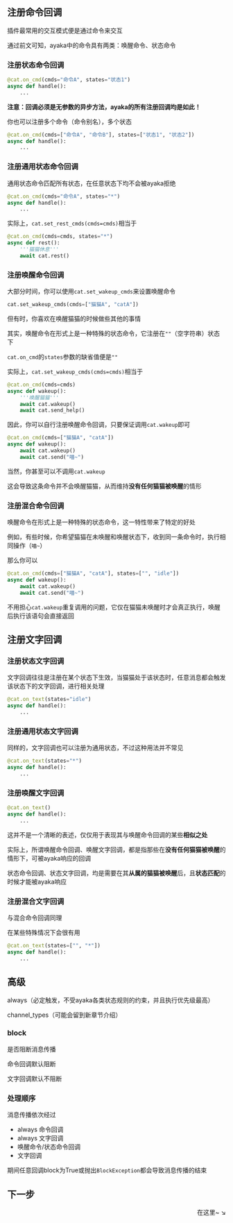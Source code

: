 ## 注册命令回调

插件最常用的交互模式便是通过命令来交互

通过前文可知，ayaka中的命令具有两类：唤醒命令、状态命令

### 注册状态命令回调

```py
@cat.on_cmd(cmds="命令A", states="状态1")
async def handle():
    ...
```

**注意：回调必须是无参数的异步方法，ayaka的所有注册回调均是如此！**

你也可以注册多个命令（命令别名），多个状态

```py
@cat.on_cmd(cmds=["命令A", "命令B"], states=["状态1", "状态2"])
async def handle():
    ...
```

### 注册通用状态命令回调

通用状态命令匹配所有状态，在任意状态下均不会被ayaka拒绝

```py
@cat.on_cmd(cmds="命令A", states="*")
async def handle():
    ...
```

实际上，`cat.set_rest_cmds(cmds=cmds)`相当于

```py
@cat.on_cmd(cmds=cmds, states="*")
async def rest():
    '''猫猫休息'''
    await cat.rest()
```

### 注册唤醒命令回调

大部分时间，你可以使用`cat.set_wakeup_cmds`来设置唤醒命令

```py
cat.set_wakeup_cmds(cmds=["猫猫A", "catA"])
```

但有时，你喜欢在唤醒猫猫的时候做些其他的事情

其实，唤醒命令在形式上是一种特殊的状态命令，它注册在`""`（空字符串）状态下

`cat.on_cmd`的`states`参数的缺省值便是`""`

实际上，`cat.set_wakeup_cmds(cmds=cmds)`相当于

```py
@cat.on_cmd(cmds=cmds)
async def wakeup():
    '''唤醒猫猫'''
    await cat.wakeup()
    await cat.send_help()
```

因此，你可以自行注册唤醒命令回调，只要保证调用`cat.wakeup`即可

```py
@cat.on_cmd(cmds=["猫猫A", "catA"])
async def wakeup():
    await cat.wakeup()
    await cat.send("喵~")
```

当然，你甚至可以不调用`cat.wakeup`

这会导致这条命令并不会唤醒猫猫，从而维持**没有任何猫猫被唤醒**的情形

### 注册混合命令回调

唤醒命令在形式上是一种特殊的状态命令，这一特性带来了特定的好处

例如，有些时候，你希望猫猫在未唤醒和唤醒状态下，收到同一条命令时，执行相同操作（`喵~`）

那么你可以

```py
@cat.on_cmd(cmds=["猫猫A", "catA"], states=["", "idle"])
async def wakeup():
    await cat.wakeup()
    await cat.send("喵~")
```

不用担心`cat.wakeup`重复调用的问题，它仅在猫猫未唤醒时才会真正执行，唤醒后执行该语句会直接返回

## 注册文字回调

### 注册状态文字回调

文字回调往往是注册在某个状态下生效，当猫猫处于该状态时，任意消息都会触发该状态下的文字回调，进行相关处理

```py
@cat.on_text(states="idle")
async def handle():
    ...
```

### 注册通用状态文字回调

同样的，文字回调也可以注册为通用状态，不过这种用法并不常见

```py
@cat.on_text(states="*")
async def handle():
    ...
```

### 注册唤醒文字回调

```py
@cat.on_text()
async def handle():
    ...
```

这并不是一个清晰的表述，仅仅用于表现其与唤醒命令回调的某些**相似之处**

实际上，所谓唤醒命令回调、唤醒文字回调，都是指那些在**没有任何猫猫被唤醒**的情形下，可被ayaka响应的回调

状态命令回调、状态文字回调，均是需要在其**从属的猫猫被唤醒**后，且**状态匹配**的时候才能被ayaka响应

### 注册混合文字回调

与混合命令回调同理

在某些特殊情况下会很有用

```py
@cat.on_text(states=["", "*"])
async def handle():
    ...
```

## 高级

always（必定触发，不受ayaka各类状态规则的约束，并且执行优先级最高）

channel_types（可能会留到新章节介绍）

### block

是否阻断消息传播

命令回调默认阻断

文字回调默认不阻断

### 处理顺序

消息传播依次经过

- always 命令回调
- always 文字回调
- 唤醒命令/状态命令回调
- 文字回调

期间任意回调block为True或抛出`BlockException`都会导致消息传播的结束

## 下一步

<div align="right">
    在这里~ ↘
</div>
